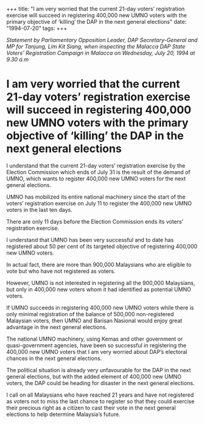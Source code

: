 +++ 
title: "I am very worried that the current 21-day voters’ registration exercise will succeed in registering 400,000 new UMNO voters with the primary objective of ‘killing’ the DAP in the next general elections"
date: "1994-07-20"
tags:
+++

_Statement by Parliamentary Opposition Leader, DAP Secretary-General and MP for Tanjung, Lim Kit Siang, when inspecting the Malacca DAP State Voters’ Registration Campaign in Malacca on Wednesday, July 20, 1994 at 9.30 a.m_

# I am very worried that the current 21-day voters’ registration exercise will succeed in registering 400,000 new UMNO voters with the primary objective of ‘killing’ the DAP in the next general elections

I understand that the current 21-day voters’ registration exercise by the Election Commission which ends of July 31 is the result of the demand of UMNO, which wants to register 400,000 new UMNO voters for the next general elections.</u>

UMNO has mobilized its entire national machinery since the start of the voters’ registration exercise on July 11 to register the 400,000 new UMNO voters in the last ten days.

There are only 11 days before the Election Commission ends its voters’ registration exercise.

I understand that UMNO has been very successful and to date has registered about 50 per cent of its targeted objective of registering 400,000 new UMNO voters.

In actual fact, there are more than 900,000 Malaysians who are eligible to vote but who have not registered as voters.

However, UMNO is not interested in registering all the 900,000 Malaysians, but only in 400,000 new voters whom it had identified as potential UMNO voters.

If UMNO succeeds in registering 400,000 new UMNO voters while there is only minimal registration of the balance of 500,000 non-registered Malaysian voters, then UMNO and Barisan Nasional would enjoy great advantage in the next general elections.

The national UMNO machinery, using Kemas and other government or quasi-government agencies, have been so successful in registering the 400,000 new UMNO voters that I am very worried about DAP’s electoral chances in the next general elections.

The political situation is already very unfavourable for the DAP in the next general elections, but with the added element of 400,000 new UMNO voters, the DAP could be heading for disaster in the next general elections.

I call on all Malaysians who have reached 21 years and have not registered as voters not to miss the last chance to register so that they could exercise their precious right as a citizen to cast their vote in the next general elections to help determine Malaysia’s future.
 
